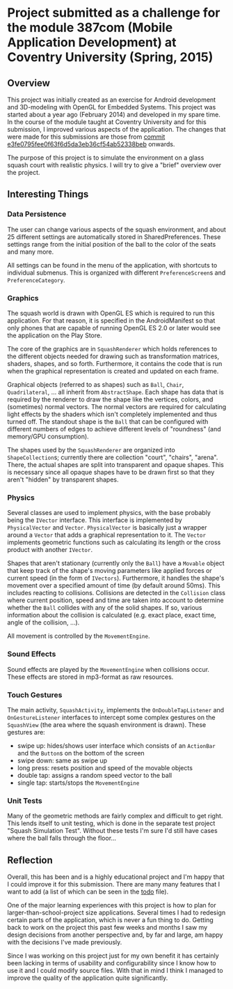 # Project submitted as a challenge for the module 387com (Mobile Application Development) at Coventry University (Spring, 2015)

## Overview
This project was initially created as an exercise for Android development and 3D-modeling with OpenGL for Embedded Systems. This project was started about a year ago (February 2014) and developed in my spare time. In the course of the module taught at Coventry University and for this submission, I improved various aspects of the application. The changes that were made for this submissions are those from [commit e3fe0795fee0f63f6d5da3eb36cf54ab52338beb](https://github.com/furgerf/Squash/commit/e3fe0795fee0f63f6d5da3eb36cf54ab52338beb) onwards.

The purpose of this project is to simulate the environment on a glass squash court with realistic physics. I will try to give a "brief" overview over the project.

## Interesting Things
### Data Persistence
The user can change various aspects of the squash environment, and about 25 different settings are automatically stored in SharedPreferences. These settings range from the initial position of the ball to the color of the seats and many more.

All settings can be found in the menu of the application, with shortcuts to individual submenus. This is organized with different `PreferenceScreen`s and `PreferenceCategory`.

### Graphics
The squash world is drawn with OpenGL ES which is required to run this application. For that reason, it is specified in the AndroidManifest so that only phones that are capable of running OpenGL ES 2.0 or later would see the application on the Play Store.

The core of the graphics are in `SquashRenderer` which holds references to the different objects needed for drawing such as transformation matrices, shaders, shapes, and so forth. Furthermore, it contains the code that is run when the graphical representation is created and updated on each frame.

Graphical objects (referred to as shapes) such as `Ball`, `Chair`, `Quadrilateral`, ... all inherit from `AbstractShape`. Each shape has data that is required by the renderer to draw the shape like the vertices, colors, and (sometimes) normal vectors. The normal vectors are required for calculating light effects by the shaders which isn't completely implemented and thus turned off. The standout shape is the `Ball` that can be configured with different numbers of edges to achieve different levels of "roundness" (and memory/GPU consumption).

The shapes used by the `SquashRenderer` are organized into `ShapeCollection`s; currently there are collection "court", "chairs", "arena". There, the actual shapes are split into transparent and opaque shapes. This is necessary since all opaque shapes have to be drawn first so that they aren't "hidden" by transparent shapes.

### Physics
Several classes are used to implement physics, with the base probably being the `IVector` interface. This interface is implemented by `PhysicalVector` and `Vector`. `PhysicalVector` is basically just a wrapper around a `Vector` that adds a graphical representation to it. The `Vector` implements geometric functions such as calculating its length or the cross product with another `IVector`.

Shapes that aren't stationary (currently only the `Ball`) have a `Movable` object that keep track of the shape's moving parameters like applied forces or current speed (in the form of `IVectors`). Furthermore, it handles the shape's movement over a specified amount of time (by default around 50ms). This includes reacting to collisions. Collisions are detected in the `Collision` class where current position, speed and time are taken into account to determine whether the `Ball` collides with any of the solid shapes. If so, various information about the collision is calculated (e.g. exact place, exact time, angle of the collision, ...).

All movement is controlled by the `MovementEngine`.

### Sound Effects
Sound effects are played by the `MovementEngine` when collisions occur. These effects are stored in mp3-format as raw resources.

### Touch Gestures
The main activity, `SquashActivity`, implements the `OnDoubleTapListener` and `OnGestureListener` interfaces to intercept some complex gestures on the `SquashView` (the area where the squash environment is drawn). These gestures are:

* swipe up: hides/shows user interface which consists of an `ActionBar` and the `Button`s on the bottom of the screen
* swipe down: same as swipe up
* long press: resets position and speed of the movable objects
* double tap: assigns a random speed vector to the ball
* single tap: starts/stops the `MovementEngine`

### Unit Tests
Many of the geometric methods are fairly complex and difficult to get right. This lends itself to unit testing, which is done in the separate test project "Squash Simulation Test". Without these tests I'm sure I'd still have cases where the ball falls through the floor...

## Reflection
Overall, this has been and is a highly educational project and I'm happy that I could improve it for this submission. There are many many features that I want to add (a list of which can be seen in the [todo](https://raw.githubusercontent.com/furgerf/Squash/master/Squash%20Simulation/todo.txt) file).

One of the major learning experiences with this project is how to plan for larger-than-school-project size applications. Several times I had to redesign certain parts of the application, which is never a fun thing to do. Getting back to work on the project this past few weeks and months I saw my design decisions from another perspective and, by far and large, am happy with the decisions I've made previously.

Since I was working on this project just for my own benefit it has certainly been lacking in terms of usability and configurability since I know how to use it and I could modify source files. With that in mind I think I managed to improve the quality of the application quite significantly.
